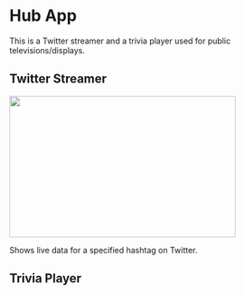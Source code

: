 # Hub App
This is a Twitter streamer and a trivia player used for public televisions/displays.

## Twitter Streamer

<img src="HubApp/Resources/hub_app.webm" width=400 height=250 />

Shows live data for a specified hashtag on Twitter.

## Trivia Player
